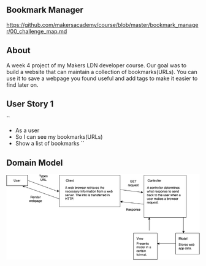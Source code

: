 ## Bookmark Manager 
https://github.com/makersacademy/course/blob/master/bookmark_manager/00_challenge_map.md

## About 
A week 4 project of my Makers LDN developer course. Our goal was to build a website that can maintain a collection of bookmarks(URLs). You can use it to save a webpage you found useful and add tags to make it easier to find later on.

## User Story 1

``
- As a user    
- So I can see my bookmarks(URLs)  
- Show a list of bookmarks
``

## Domain Model 
![Github Logo](/resources/Domain_model.png)